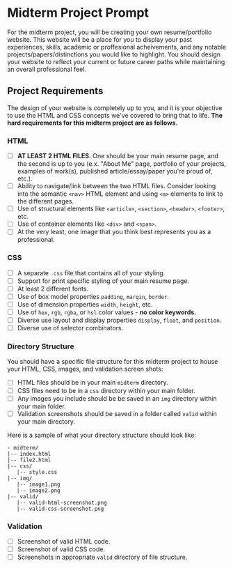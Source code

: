 # Midterm Project Prompt
For the midterm project, you will be creating your own resume/portfolio website.  This website will be a place for you to display your past experiences, skills, academic or proffesional acheivements, and any notable projects/papers/distinctions you would like to highlight.  You should design your website to reflect your current or future career paths while maintaining an overall professional feel.

## Project Requirements
The design of your website is completely up to you, and it is your objective to use the HTML and CSS concepts we've covered to bring that to life.  **The hard requirements for this midterm project are as follows.**

### HTML
- [ ] **AT LEAST 2 HTML FILES.**  One should be your main resume page, and the second is up to you (e.x. "About Me" page, portfolio of your projects, examples of work(s), published article/essay/paper you're proud of, etc.).
- [ ] Ability to navigate/link between the two HTML files.  Consider looking into the semantic `<nav>` HTML element and using `<a>` elements to link to the different pages.
- [ ] Use of structural elements like `<article>`, `<section>`, `<header>`, `<footer>`, etc.
- [ ] Use of container elements like `<div>` and `<span>`.
- [ ] At the very least, one image that you think best represents you as a professional.

### CSS
- [ ] A separate `.css` file that contains all of your styling.
- [ ] Support for print specific styling of your main resume page.
- [ ] At least 2 different fonts.
- [ ] Use of box model properties `padding`, `margin`, `border`.
- [ ] Use of dimension properties `width`, `height`, etc.
- [ ] Use of `hex`, `rgb`, `rgba`, or `hsl` color values - **no color keywords.**
- [ ] Diverse use layout and display properties `display`, `float`, and `position`.
- [ ] Diverse use of selector combinators.

### Directory Structure
You should have a specific file structure for this midterm project to house your HTML, CSS, images, and validation screen shots:
- [ ] HTML files should be in your main `midterm` directory.
- [ ] CSS files need to be in a `css` directory within your main folder.
- [ ] Any images you include should be be saved in an `img` directory within your main folder.
- [ ] Validation screenshots should be saved in a folder called `valid` within your main directory.

Here is a sample of what your directory structure should look like:
```
- midterm/
|-- index.html
|-- file2.html
|-- css/
   |-- style.css
|-- img/
   |-- image1.png
   |-- image2.png
|-- valid/
   |-- valid-html-screenshot.png
   |-- valid-css-screenshot.png
```

### Validation
- [ ] Screenshot of valid HTML code.
- [ ] Screenshot of valid CSS code.
- [ ] Screenshots in appropriate `valid` directory of file structure.